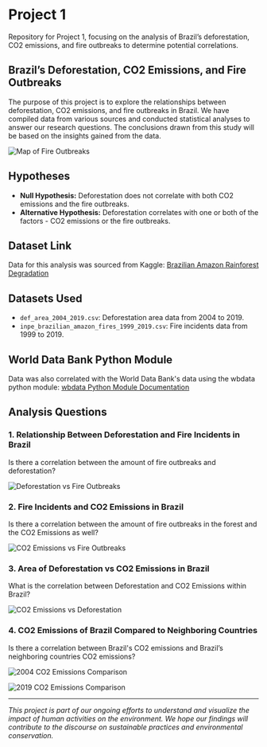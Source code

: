 # Project 1

Repository for Project 1, focusing on the analysis of Brazil’s deforestation, CO2 emissions, and fire outbreaks to determine potential correlations.

## Brazil’s Deforestation, CO2 Emissions, and Fire Outbreaks

The purpose of this project is to explore the relationships between deforestation, CO2 emissions, and fire outbreaks in Brazil. We have compiled data from various sources and conducted statistical analyses to answer our research questions. The conclusions drawn from this study will be based on the insights gained from the data.

![Map of Fire Outbreaks](https://github.com/Xthe23/Brazil-Deforestation-and-CO2-Emissions/blob/main/Visualizations/map.png)


## Hypotheses

- **Null Hypothesis:** Deforestation does not correlate with both CO2 emissions and the fire outbreaks.
- **Alternative Hypothesis:** Deforestation correlates with one or both of the factors - CO2 emissions or the fire outbreaks.

## Dataset Link

Data for this analysis was sourced from Kaggle:
[Brazilian Amazon Rainforest Degradation](https://www.kaggle.com/datasets/mbogernetto/brazilian-amazon-rainforest-degradation)

## Datasets Used

- `def_area_2004_2019.csv`: Deforestation area data from 2004 to 2019.
- `inpe_brazilian_amazon_fires_1999_2019.csv`: Fire incidents data from 1999 to 2019.

## World Data Bank Python Module

Data was also correlated with the World Data Bank's data using the wbdata python module:
[wbdata Python Module Documentation](https://wbdata.readthedocs.io/en/stable/)

## Analysis Questions

### 1. Relationship Between Deforestation and Fire Incidents in Brazil

Is there a correlation between the amount of fire outbreaks and deforestation?

![Deforestation vs Fire Outbreaks](https://github.com/Xthe23/Brazil-Deforestation-and-CO2-Emissions/blob/main/Visualizations/deforest_outbreaks.png)

### 2. Fire Incidents and CO2 Emissions in Brazil

Is there a correlation between the amount of fire outbreaks in the forest and the CO2 Emissions as well?

![CO2 Emissions vs Fire Outbreaks](https://github.com/Xthe23/Brazil-Deforestation-and-CO2-Emissions/blob/main/Visualizations/emissions_outbreaks.png)

### 3. Area of Deforestation vs CO2 Emissions in Brazil

What is the correlation between Deforestation and CO2 Emissions within Brazil?

![CO2 Emissions vs Deforestation](https://github.com/Xthe23/Brazil-Deforestation-and-CO2-Emissions/blob/main/Visualizations/emissions_deforest.png)

### 4. CO2 Emissions of Brazil Compared to Neighboring Countries

Is there a correlation between Brazil's CO2 emissions and Brazil’s neighboring countries CO2 emissions?

![2004 CO2 Emissions Comparison](https://github.com/Xthe23/Brazil-Deforestation-and-CO2-Emissions/blob/main/Visualizations/2004_emissions_w_neighboring_countries.png)

![2019 CO2 Emissions Comparison](https://github.com/Xthe23/Brazil-Deforestation-and-CO2-Emissions/blob/main/Visualizations/2019_emissions_w_neighboring_countries.png)

---

*This project is part of our ongoing efforts to understand and visualize the impact of human activities on the environment. We hope our findings will contribute to the discourse on sustainable practices and environmental conservation.*
